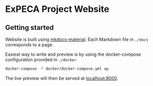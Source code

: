 # ExPECA Project Website

## Getting started

Website is built using [mkdocs-material](https://squidfunk.github.io/mkdocs-material/).
Each Markdown file in `./docs` corresponds to a page.

Easiest way to write and preview is by using the docker-compose configuration provided in `./docker`

```bash
docker-compose -f docker/docker-compose.yml up
```

The live preview will then be served at [localhost:8000](https://localhost:8000).